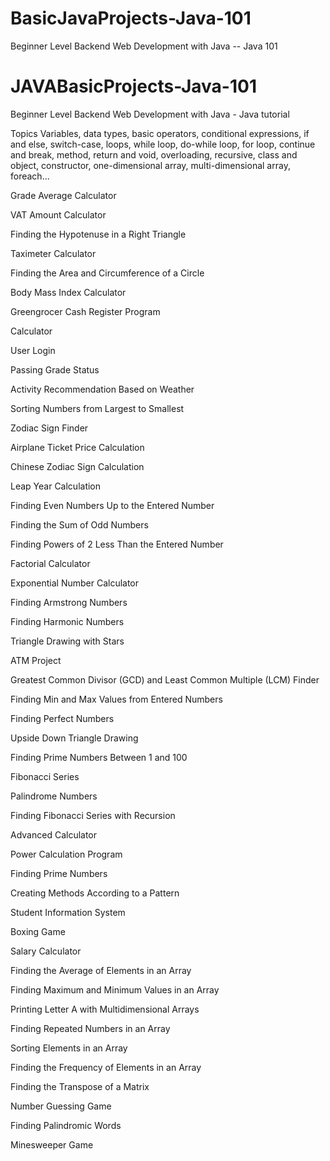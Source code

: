 # BasicJavaProjects-Java-101
Beginner Level Backend Web Development with Java  -- Java 101


# JAVABasicProjects-Java-101
Beginner Level Backend Web Development with Java - Java tutorial
  
Topics Variables, data types, basic operators, conditional expressions, if and else, switch-case, loops, while loop, do-while loop, for loop, continue and break, method, return and void, overloading, recursive, class and object, constructor, one-dimensional array, multi-dimensional array, foreach...

Grade Average Calculator

VAT Amount Calculator  

Finding the Hypotenuse in a Right Triangle  

Taximeter Calculator  

Finding the Area and Circumference of a Circle  

Body Mass Index Calculator  

Greengrocer Cash Register Program  

Calculator  

User Login  

Passing Grade Status  

Activity Recommendation Based on Weather  

Sorting Numbers from Largest to Smallest  

Zodiac Sign Finder  

Airplane Ticket Price Calculation  

Chinese Zodiac Sign Calculation  

Leap Year Calculation  

Finding Even Numbers Up to the Entered Number  

Finding the Sum of Odd Numbers  

Finding Powers of 2 Less Than the Entered Number  

Factorial Calculator  

Exponential Number Calculator  

Finding Armstrong Numbers  

Finding Harmonic Numbers  

Triangle Drawing with Stars  

ATM Project  

Greatest Common Divisor (GCD) and Least Common Multiple (LCM) Finder  

Finding Min and Max Values from Entered Numbers  

Finding Perfect Numbers  

Upside Down Triangle Drawing  

Finding Prime Numbers Between 1 and 100  

Fibonacci Series  

Palindrome Numbers  

Finding Fibonacci Series with Recursion  

Advanced Calculator  

Power Calculation Program  

Finding Prime Numbers  

Creating Methods According to a Pattern  

Student Information System  

Boxing Game  

Salary Calculator  

Finding the Average of Elements in an Array  

Finding Maximum and Minimum Values in an Array  

Printing Letter A with Multidimensional Arrays  

Finding Repeated Numbers in an Array  

Sorting Elements in an Array  

Finding the Frequency of Elements in an Array  

Finding the Transpose of a Matrix  

Number Guessing Game  

Finding Palindromic Words  

Minesweeper Game


